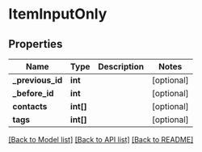 # ItemInputOnly

## Properties
Name | Type | Description | Notes
------------ | ------------- | ------------- | -------------
**_previous_id** | **int** |  | [optional] 
**_before_id** | **int** |  | [optional] 
**contacts** | **int[]** |  | [optional] 
**tags** | **int[]** |  | [optional] 

[[Back to Model list]](../README.md#documentation-for-models) [[Back to API list]](../README.md#documentation-for-api-endpoints) [[Back to README]](../README.md)


